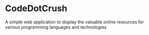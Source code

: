 # CodeDotCrush
A simple web application to display the valuable online resources for various programming languages and technologies